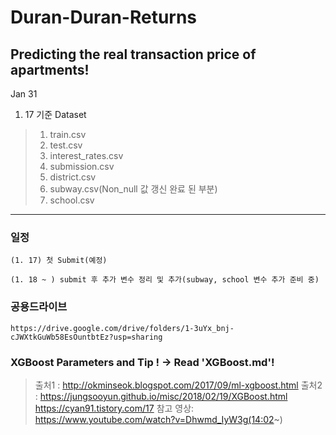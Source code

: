# Duran-Duran-Returns

## Predicting the real transaction price of apartments!
Jan 31 


1. 17 기준 Dataset 
> 1. train.csv
> 2. test.csv 
> 3. interest_rates.csv 
> 4. submission.csv 
> 5. district.csv 
> 6. subway.csv(Non_null 값 갱신 완료 된 부분) 
> 7. school.csv     
------------------------------------------------------------
### 일정 
    (1. 17) 첫 Submit(예정)

    (1. 18 ~ ) submit 후 추가 변수 정리 및 추가(subway, school 변수 추가 준비 중) 

### 공용드라이브
    https://drive.google.com/drive/folders/1-3uYx_bnj-cJWXtkGuWb58EsOuntbtEz?usp=sharing

### XGBoost Parameters and Tip ! -> Read 'XGBoost.md'! 

> 출처1 : http://okminseok.blogspot.com/2017/09/ml-xgboost.html
> 출처2 : https://jungsooyun.github.io/misc/2018/02/19/XGBoost.html
> https://cyan91.tistory.com/17
> 참고 영상: https://www.youtube.com/watch?v=Dhwmd_IyW3g(14:02~)
